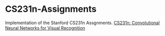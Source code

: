 # CS231n-Assignments
Implementation of the Stanford CS231n Assgnments.
[CS231n: Convolutional Neural Networks for Visual Recognition](http://cs231n.stanford.edu/2017/syllabus)